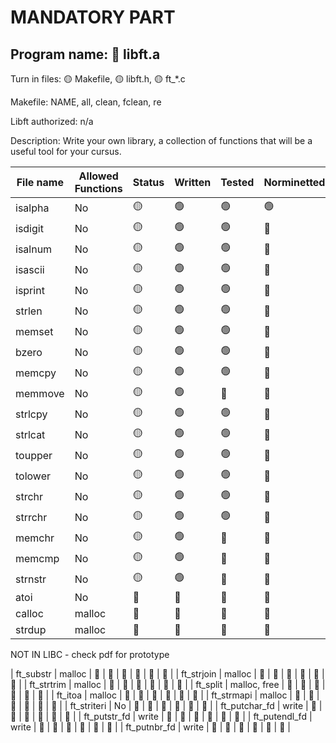 # MANDATORY PART

 ## Program name: 🔴 libft.a

 Turn in files: 🟡 Makefile, 🟡 libft.h, 🟡 ft_*.c

 Makefile: NAME, all, clean, fclean, re

 Libft authorized: n/a

Description: Write your own library, a collection of functions that will be a useful tool for your cursus.

| File name | Allowed Functions | Status | Written | Tested | Norminetted | Final check | Included in tester |
| --------- | ------ | --- | ------- | ------ | ----------- | ----------- | ----------- |
| isalpha | No | 🟡 | 🟢 | 🟢 | 🟢 | 🔴 | 🔴 |
| isdigit | No | 🟡 | 🟢 | 🟢 | 🔴 | 🔴 | 🔴 |
| isalnum | No | 🟡 | 🟢 | 🟢 | 🔴 | 🔴 | 🔴 |
| isascii | No | 🟡 | 🟢 | 🟢 | 🔴 | 🔴 | 🔴 |
| isprint | No | 🟡 | 🟢 | 🟢 | 🔴 | 🔴 | 🔴 |
| strlen | No | 🟡 | 🟢 | 🟢 | 🔴 | 🔴 | 🔴 |
| memset | No | 🟡 | 🟢 | 🟢 | 🔴 | 🔴 | 🔴 |
| bzero | No | 🟡 | 🟢 | 🟢 | 🔴 | 🔴 | 🔴 |
| memcpy | No | 🟡 | 🟢 | 🟢 | 🔴 | 🔴 | 🔴 |
| memmove | No | 🟡 | 🟢 | 🔴 | 🔴 | 🔴 | 🔴 |
| strlcpy | No | 🟡 | 🟢 | 🟢 | 🔴 | 🔴 | 🔴 |
| strlcat | No | 🟡 | 🟢 | 🟢 | 🔴 | 🔴 | 🔴 |
| toupper | No | 🟡 | 🟢 | 🟢 | 🔴 | 🔴 | 🔴 |
| tolower | No | 🟡 | 🟢 | 🟢 | 🔴 | 🔴 | 🔴 |
| strchr | No | 🟡 | 🟢  | 🟢 | 🔴 | 🔴 | 🔴 |
| strrchr | No | 🟡 | 🟢 | 🟢 | 🔴 | 🔴 | 🔴 |
| memchr | No | 🟡 | 🟢  | 🔴 | 🔴 | 🔴 | 🔴 |
| memcmp | No | 🟡 | 🟢 | 🔴 | 🔴 | 🔴 | 🔴 |
| strnstr | No |  🟡 | 🟢  | 🔴 | 🔴 | 🔴 | 🔴 |
| atoi | No | 🔴 | 🔴 | 🔴 | 🔴 | 🔴 | 🔴 |
| calloc | malloc | 🔴 | 🔴 | 🔴 | 🔴 | 🔴 | 🔴 |
| strdup | malloc | 🔴 | 🔴 | 🔴 | 🔴 | 🔴 | 🔴 |

NOT IN LIBC - check pdf for prototype

| ft_substr | malloc | 🔴 | 🔴 | 🔴 | 🔴 | 🔴 | 🔴 |
| ft_strjoin | malloc | 🔴 | 🔴 | 🔴 | 🔴 | 🔴 | 🔴 |
| ft_strtrim | malloc | 🔴 | 🔴 | 🔴 | 🔴 | 🔴 | 🔴 |
| ft_split | malloc, free | 🔴 | 🔴 | 🔴 | 🔴 | 🔴 | 🔴 |
| ft_itoa | malloc | 🔴 | 🔴 | 🔴 | 🔴 | 🔴 | 🔴 |
| ft_strmapi | malloc | 🔴 | 🔴 | 🔴 | 🔴 | 🔴 | 🔴 |
| ft_striteri | No | 🔴 | 🔴 | 🔴 | 🔴 | 🔴 | 🔴 |
| ft_putchar_fd | write | 🔴 | 🔴 | 🔴 | 🔴 | 🔴 | 🔴 |
| ft_putstr_fd | write | 🔴 | 🔴 | 🔴 | 🔴 | 🔴 | 🔴 |
| ft_putendl_fd | write | 🔴 | 🔴 | 🔴 | 🔴 | 🔴 | 🔴 |
| ft_putnbr_fd | write | 🔴 | 🔴 | 🔴 | 🔴 | 🔴 | 🔴 |